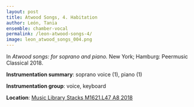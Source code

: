 ```yaml
---
layout: post
title: Atwood Songs, 4. Habitation
author: León, Tania
ensemble: chamber-vocal
permalink: /leon-atwood-songs-4/
image: leon_atwood_songs_004.png
---
```


In *Atwood songs: for soprano and piano.* New York; Hamburg: Peermusic Classical 2018.

**Instrumentation summary**: soprano voice (1), piano (1) 

**Instrumentation group**: voice, keyboard

**Location**: <a href="https://tufts.primo.exlibrisgroup.com/permalink/01TUN_INST/1kc9gia/alma991018215939203851" target="_blank">Music Library Stacks M1621.L47 A8 2018</a>